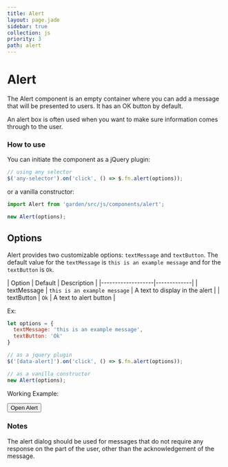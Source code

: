 ```yaml
---
title: Alert
layout: page.jade
sidebar: true
collection: js
priority: 3
path: alert
---
```


# Alert
<p class="lead">The Alert component is an empty container where you can add a message that will be presented to users. It has an OK button by default.</p>

An alert box is often used when you want to make sure information comes through to the user.

### How to use

You can initiate the component as a jQuery plugin:

```js
// using any selector
$('any-selector').on('click', () => $.fn.alert(options));
```

or a vanilla constructor:

```js
import Alert from 'garden/src/js/components/alert';

new Alert(options);
```

## Options

Alert provides two customizable options: `textMessage` and `textButton`. The default value for the  `textMessage` is `this is an example message` and for the `textButton` is `Ok`.

| Option            | Default | Description |
|-------------------|-------------|
| textMessage  | `this is an example message` | A text to display in the alert |
| textButton | `Ok` | A text to alert button |


Ex:

```js
let options = {
  textMessage: 'this is an example message',
  textButton: 'Ok'
}

// as a jquery plugin
$('[data-alert]').on('click', () => $.fn.alert(options));

// as a vanilla constructor
new Alert(options);
```

Working Example:

<button class="button button-primary" data-alert>Open Alert</button>

### Notes

The alert dialog should be used for messages that do not require any response on the part of the user, other than the acknowledgement of the message.

